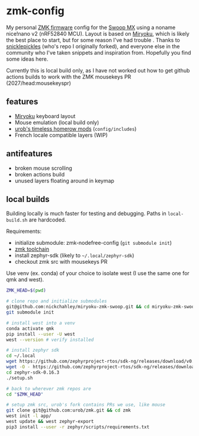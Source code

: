 # zmk-config
My personal [ZMK firmware](https://github.com/zmkfirmware/zmk/) config for the [Swoop MX](https://github.com/jimmerricks/swoop) using a noname nice!nano v2 (nRF52840 MCU). Layout is based on [Miryoku](https://github.com/manna-harbour/miryoku_zmk), which is likely the best place to start, but for some reason I've had trouble . Thanks to [snicklepickles](https://github.com/snicklepickles/zmk-config) (who's repo I originally forked), and everyone else in the community who I've taken snippets and inspiration from. Hopefully you find some ideas here.

Currently this is local build only, as I have not worked out how to get github actions builds to work with the ZMK mousekeys PR (2027/head:mousekeyspr)


## features
- [Miryoku](https://github.com/manna-harbour/miryoku) keyboard layout
- Mouse emulation (local build only)
- [urob's timeless homerow mods](https://github.com/urob/zmk-config#timeless-homerow-mods) (`config/includes`)
- French locale compatible layers (WIP)

## antifeatures
- broken mouse scrolling
- broken actions build
- unused layers floating around in keymap


## local builds 
Building locally is much faster for testing and debugging. Paths in `local-build.sh` are hardcoded.

Requirements:
- initialize submodule: zmk-nodefree-config (`git submodule init`)
- [zmk toolchain](https://zmk.dev/docs/development/setup)
- install zephyr-sdk (likely to `~/.local/zephyr-sdk`)
- checkout zmk src with mousekeys PR

Use venv (ex. conda) of your choice to isolate west (I use the same one for qmk and west).
```bash
ZMK_HEAD=$(pwd)

# clone repo and initialize submodules
git@github.com:nickchahley/miryoku-zmk-swoop.git && cd miryoku-zmk-swoop
git submodule init

# install west into a venv
conda activate qmk
pip install --user -U west
west --version # verify installed

# install zephyr sdk
cd ~/.local
wget https://github.com/zephyrproject-rtos/sdk-ng/releases/download/v0.16.3/zephyr-sdk-0.16.3_linux-x86_64.tar.xz
wget -O - https://github.com/zephyrproject-rtos/sdk-ng/releases/download/v0.16.3/sha256.sum | shasum --check --ignore-missing
cd zephyr-sdk-0.16.3
./setup.sh

# back to wherever zmk repos are
cd "$ZMK_HEAD"

# setup zmk src, urob's fork contains PRs we use, like mouse
git clone git@github.com:urob/zmk.git && cd zmk 
west init -l app/
west update && west zephyr-export
pip3 install --user -r zephyr/scripts/requirements.txt
```

